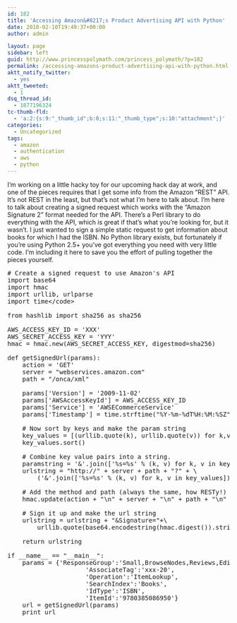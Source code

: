 ```yaml
---
id: 182
title: 'Accessing Amazon&#8217;s Product Advertising API with Python'
date: 2010-02-10T19:49:37+00:00
author: admin

layout: page
sidebar: left
guid: http://www.princesspolymath.com/princess_polymath/?p=182
permalink: /accessing-amazons-product-advertising-api-with-python.html
aktt_notify_twitter:
  - yes
aktt_tweeted:
  - 1
dsq_thread_id:
  - 1877196324
tc-thumb-fld:
  - 'a:2:{s:9:"_thumb_id";b:0;s:11:"_thumb_type";s:10:"attachment";}'
categories:
  - Uncategorized
tags:
  - amazon
  - authentication
  - aws
  - python
---
```

I&#8217;m working on a little hacky toy for our upcoming hack day at work, and one of the pieces requires that I get some info from the Amazon &#8220;REST&#8221; API. It&#8217;s not REST in the least, but that&#8217;s not what I&#8217;m here to talk about. I&#8217;m here to talk about creating a signed request which works with the &#8220;Amazon Signature 2&#8221; format needed for the API. There&#8217;s a Perl library to do everything with the API, which is great if that&#8217;s what you&#8217;re looking for, but it wasn&#8217;t. I just wanted to sign a simple static request to get information about books for which I had the ISBN. No Python library exists, but fortunately if you&#8217;re using Python 2.5+ you&#8217;ve got everything you need with very little code. I&#8217;m including it here to save you the effort of pulling together the pieces yourself.

<pre># Create a signed request to use Amazon's API
import base64
import hmac
import urllib, urlparse
import time&lt;/code>

from hashlib import sha256 as sha256

AWS_ACCESS_KEY_ID = 'XXX'
AWS_SECRET_ACCESS_KEY = 'YYY'
hmac = hmac.new(AWS_SECRET_ACCESS_KEY, digestmod=sha256)

def getSignedUrl(params):
    action = 'GET'
    server = "webservices.amazon.com"
    path = "/onca/xml"

    params['Version'] = '2009-11-02'
    params['AWSAccessKeyId'] = AWS_ACCESS_KEY_ID
    params['Service'] = 'AWSECommerceService'
    params['Timestamp'] = time.strftime("%Y-%m-%dT%H:%M:%SZ", time.gmtime())

    # Now sort by keys and make the param string
    key_values = [(urllib.quote(k), urllib.quote(v)) for k,v in params.items()]
    key_values.sort()

    # Combine key value pairs into a string.
    paramstring = '&'.join(['%s=%s' % (k, v) for k, v in key_values])
    urlstring = "http://" + server + path + "?" + \
        ('&'.join(['%s=%s' % (k, v) for k, v in key_values]))

    # Add the method and path (always the same, how RESTy!) and get it ready to sign
    hmac.update(action + "\n" + server + "\n" + path + "\n" + paramstring)

    # Sign it up and make the url string
    urlstring = urlstring + "&Signature="+\
        urllib.quote(base64.encodestring(hmac.digest()).strip())

    return urlstring

if __name__ == "__main__":
    params = {'ResponseGroup':'Small,BrowseNodes,Reviews,EditorialReview,AlternateVersions',
                     'AssociateTag':'xxx-20',
                     'Operation':'ItemLookup',
                     'SearchIndex':'Books', 
                     'IdType':'ISBN',
                     'ItemId':'9780385086950'}
    url = getSignedUrl(params)
    print url
</pre>